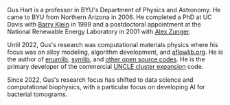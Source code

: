 Gus Hart is a professor in BYU's Department of Physics and Astronomy. He came to BYU from Northern Arizona in 2006. He completed a PhD at UC Davis with [Barry Klein](https://physics.ucdavis.edu/directory/faculty/barry-klein) in 1999 and a postdoctoral appointment at the National Renewable Energy Laboratory in 2001 with [Alex Zunger](https://www.colorado.edu/faculty/zunger-matter-by-design/alex-zunger).

Until 2022, Gus's research was computational materials physics where his focus was on alloy modeling, algorithm development, and [aflowlib.org](aflowlib.org). He is the author of [enumlib](https://github.com/msg-byu/enumlib), [symlib](https://github.com/msg-byu/symlib), and [other open source codes](https://github.com/msg-byu). He is the primary developer of the commercial [UNCLE cluster expansion](https://www.materialsdesign.com/datasheet/uncle) code. 

Since 2022, Gus's research focus has shifted to data science and computational biophysics, with a particular focus on developing AI for bacterial tomograms. 
